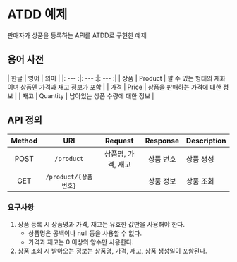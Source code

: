 # ATDD 예제

판매자가 상품을 등록하는 API를 ATDD로 구현한 예제

## 용어 사전

| 한글 | 영어 | 의미 |
|: --- :|: --- :|: --- :|
| 상품 | Product | 팔 수 있는 형태의 재화이며 상품엔 가격과 재고 정보가 포함 |
| 가격 | Price | 상품을 판매하는 가격에 대한 정보 |
| 재고 | Quantity | 남아있는 상품 수량에 대한 정보 |

## API 정의

| Method | URI | Request | Response | Description |
|:---:|:---:|:---:|:---:|---|
| POST | `/product` | 상품명, 가격, 재고 | 상품 번호 | 상품 생성 | 
| GET | `/product/{상품번호}`  |         | 상품 정보 | 상품 조회 |

### 요구사항

1. 상품 등록 시 상품명과 가격, 재고는 유효한 값만을 사용해야 한다.
    - 상품명은 공백이나 null 등을 사용할 수 없다.
    - 가격과 재고는 0 이상의 양수만 사용한다. 
2. 상품 조회 시 받아오는 정보는 상품명, 가격, 재고, 상품 생성일이 포함된다.
